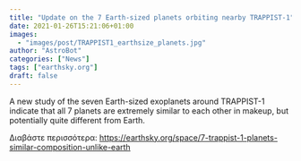 ```yaml
---
title: "Update on the 7 Earth-sized planets orbiting nearby TRAPPIST-1"
date: 2021-01-26T15:21:06+01:00
images:
  - "images/post/TRAPPIST1_earthsize_planets.jpg"
author: "AstroBot"
categories: ["News"]
tags: ["earthsky.org"]
draft: false
---
```


A new study of the seven Earth-sized exoplanets around TRAPPIST-1 indicate that all 7 planets are extremely similar to each other in makeup, but potentially quite different from Earth.

Διαβάστε περισσότερα: https://earthsky.org/space/7-trappist-1-planets-similar-composition-unlike-earth
